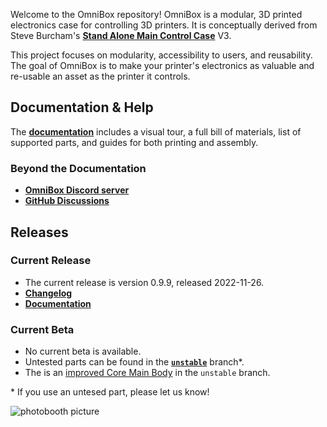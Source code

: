 Welcome to the OmniBox repository! OmniBox is a modular, 3D printed electronics case for controlling 3D printers. It is conceptually derived from Steve Burcham's **[Stand Alone Main Control Case](https://www.thingiverse.com/thing:3999751)** V3.

This project focuses on modularity, accessibility to users, and reusability. The goal of OmniBox is to make your printer's electronics as valuable and re-usable an asset as the printer it controls.

## Documentation & Help

The **[documentation](https://jon-harper.github.io/OmniBox)** includes a visual tour, a full bill of materials, list of supported parts, and guides for both printing and assembly.

### Beyond the Documentation

- **[OmniBox Discord server](https://discord.gg/nKmJZMhfz5)**
- **[GitHub Discussions](https://github.com/jon-harper/OmniBox/discussions)**

## Releases

### Current Release

- The current release is version 0.9.9, released 2022-11-26.
- **[Changelog][changelog]**
- **[Documentation][testing_docs]**

### Current Beta

- No current beta is available.
- Untested parts can be found in the **[`unstable`][unstable]** branch\*.
- The is an [improved Core Main Body](https://github.com/jon-harper/OmniBox/discussions/92) in the `unstable` branch.

\* If you use an untesed part, please let us know!

![photobooth picture][gallery_pic]

[changelog]: https://jon-harper.github.io/OmniBox/latest/history/
[testing_docs]: https://jon-harper.github.io/OmniBox/testing
[gallery_pic]:  https://jon-harper.github.io/OmniBox/gallery/photobooth6.jpg
[unstable]: https://github.com/jon-harper/OmniBox/tree/unstable
